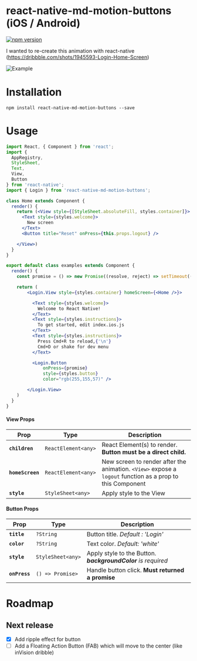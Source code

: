 # react-native-md-motion-buttons (iOS / Android)

[![npm version](https://badge.fury.io/js/react-native-md-motion-buttons.svg)](https://badge.fury.io/js/react-native-md-motion-buttons)

I wanted to re-create this animation with react-native (https://dribbble.com/shots/1945593-Login-Home-Screen)

![Example](examples/doc/button.gif)


# Installation

`npm install react-native-md-motion-buttons --save`

# Usage

```jsx
import React, { Component } from 'react';
import {
  AppRegistry,
  StyleSheet,
  Text,
  View,
  Button
} from 'react-native';
import { Login } from 'react-native-md-motion-buttons';

class Home extends Component {
  render() {
    return (<View style={[StyleSheet.absoluteFill, styles.container]}>
      <Text style={styles.welcome}>
        New screen
      </Text>
      <Button title="Reset" onPress={this.props.logout} />

    </View>)
  }
}

export default class examples extends Component {
  render() {
    const promise = () => new Promise((resolve, reject) => setTimeout(() => resolve(), 2000) );

    return (
        <Login.View style={styles.container} homeScreen={<Home />}>

          <Text style={styles.welcome}>
            Welcome to React Native!
          </Text>
          <Text style={styles.instructions}>
            To get started, edit index.ios.js
          </Text>
          <Text style={styles.instructions}>
            Press Cmd+R to reload,{'\n'}
            Cmd+D or shake for dev menu
          </Text>

          <Login.Button
              onPress={promise}
              style={styles.button}
              color="rgb(255,155,57)" />

        </Login.View>
    )
  }
}
```

#### View Props

| Prop | Type | Description |
|---|---|---|
|**`children`**|`ReactElement<any>`|React Element(s) to render. **Button must be a direct child.**|
|**`homeScreen`**|`ReactElement<any>`|New screen to render after the animation. `<View>` expose a `logout` function as a prop to this Component |
|**`style`**|`StyleSheet<any>`|Apply style to the View|

#### Button Props

| Prop | Type | Description |
|---|---|---|
|**`title`**|`?String`|Button title.  _Default : 'Login'_|
|**`color`**|`?String`|Text color.  _Default: 'white'_|
|**`style`**|`StyleSheet<any>`|Apply style to the Button.  _**backgroundColor** is required_|
|**`onPress`**|`() => Promise>`|Handle button click. **Must returned a promise**|

# Roadmap

## Next release

- [x] Add ripple effect for button
- [ ] Add a Floating Action Button (FAB) which will move to the center (like inVision dribble)
